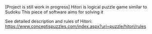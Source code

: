 [Project is still work in progress]
Hitori is logical puzzle game similar to Sudoku
This piece of software aims for solving it

See detailed description and rules of Hitori:
https://www.conceptispuzzles.com/index.aspx?uri=puzzle/hitori/rules

